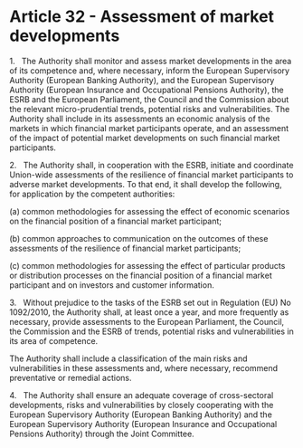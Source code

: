 # Article 32 - Assessment of market developments


1.   The Authority shall monitor and assess market developments in the area of its competence and, where necessary, inform the European Supervisory Authority (European Banking Authority), and the European Supervisory Authority (European Insurance and Occupational Pensions Authority), the ESRB and the European Parliament, the Council and the Commission about the relevant micro-prudential trends, potential risks and vulnerabilities. The Authority shall include in its assessments an economic analysis of the markets in which financial market participants operate, and an assessment of the impact of potential market developments on such financial market participants.

2.   The Authority shall, in cooperation with the ESRB, initiate and coordinate Union-wide assessments of the resilience of financial market participants to adverse market developments. To that end, it shall develop the following, for application by the competent authorities:

(a) common methodologies for assessing the effect of economic scenarios on the financial position of a financial market participant;

(b) common approaches to communication on the outcomes of these assessments of the resilience of financial market participants;

(c) common methodologies for assessing the effect of particular products or distribution processes on the financial position of a financial market participant and on investors and customer information.

3.   Without prejudice to the tasks of the ESRB set out in Regulation (EU) No 1092/2010, the Authority shall, at least once a year, and more frequently as necessary, provide assessments to the European Parliament, the Council, the Commission and the ESRB of trends, potential risks and vulnerabilities in its area of competence.

The Authority shall include a classification of the main risks and vulnerabilities in these assessments and, where necessary, recommend preventative or remedial actions.

4.   The Authority shall ensure an adequate coverage of cross-sectoral developments, risks and vulnerabilities by closely cooperating with the European Supervisory Authority (European Banking Authority) and the European Supervisory Authority (European Insurance and Occupational Pensions Authority) through the Joint Committee.
